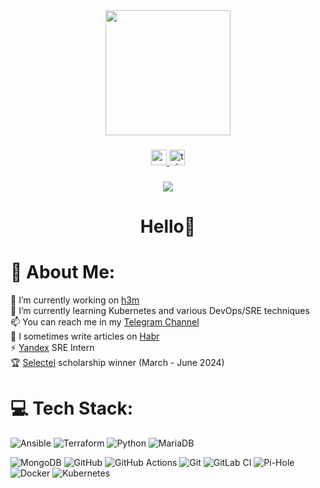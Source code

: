 <div align="center">
  <img height="200" src="https://www.notion.so/image/https%3A%2F%2Fpbs.twimg.com%2Fmedia%2FEyeiqHZWgAgJ4y2.jpg?table=block&id=beca352b-4ee2-4064-a352-4a7a6766b58b&cache=v2"  />
</div>

###

<div align="center">
  <a href="https://youtube.com/c/Luck3r" target="_blank">
    <img src="https://img.shields.io/static/v1?message=Youtube&logo=youtube&label=&color=FF0000&logoColor=white&labelColor=&style=for-the-badge" height="25" alt="youtube logo"  />
  </a>
  <a href="https://t.me/imluck3r" target="_blank">
    <img src="https://img.shields.io/static/v1?message=Telegram&logo=telegram&label=&color=2CA5E0&logoColor=white&labelColor=&style=for-the-badge" height="25" alt="telegram logo"  />
  </a>
</div>

###

<div align="center">
  <img src="https://visitor-badge.laobi.icu/badge?page_id=hiimluck3r.hiimluck3r&left_color=gray"  />
</div>

###

<h1 align="center">Hello👋</h1>

###

# 💫 About Me:
🔭 I’m currently working on [h3m](https://github.com/hiimluck3r/h3m)<br>🌱 I’m currently learning Kubernetes and various DevOps/SRE techniques<br>📫 You can reach me in my [Telegram Channel](https://t.me/imluck3r)<br>📝 I sometimes write articles on [Habr](https://habr.com/ru/users/hiimluck3r/)<br>⚡ [Yandex](https://yandex.com) SRE Intern<br>🏆 [Selectel](https://slc.tl/) scholarship winner (March - June 2024)


# 💻 Tech Stack:
![Ansible](https://img.shields.io/badge/ansible-%231A1918.svg?style=for-the-badge&logo=ansible&logoColor=white) ![Terraform](https://img.shields.io/badge/terraform-%235835CC.svg?style=for-the-badge&logo=terraform&logoColor=white) ![Python](https://img.shields.io/badge/python-3670A0?style=for-the-badge&logo=python&logoColor=ffdd54) 
![MariaDB](https://img.shields.io/badge/MariaDB-003545?style=for-the-badge&logo=mariadb&logoColor=white) 
<!-- ![Apache](https://img.shields.io/badge/apache-%23D42029.svg?style=for-the-badge&logo=apache&logoColor=white) 
![Nginx](https://img.shields.io/badge/nginx-%23009639.svg?style=for-the-badge&logo=nginx&logoColor=white) -->
![MongoDB](https://img.shields.io/badge/MongoDB-%234ea94b.svg?style=for-the-badge&logo=mongodb&logoColor=white) 
![GitHub](https://img.shields.io/badge/github-%23121011.svg?style=for-the-badge&logo=github&logoColor=white) 
![GitHub Actions](https://img.shields.io/badge/github%20actions-%232671E5.svg?style=for-the-badge&logo=githubactions&logoColor=white) 
![Git](https://img.shields.io/badge/git-%23F05033.svg?style=for-the-badge&logo=git&logoColor=white) 
![GitLab CI](https://img.shields.io/badge/gitlab%20CI-%23181717.svg?style=for-the-badge&logo=gitlab&logoColor=white) 
![Pi-Hole](https://img.shields.io/badge/pihole-%2396060C.svg?style=for-the-badge&logo=pi-hole&logoColor=white) 
![Docker](https://img.shields.io/badge/docker-%230db7ed.svg?style=for-the-badge&logo=docker&logoColor=white) 
![Kubernetes](https://img.shields.io/badge/kubernetes-%23326ce5.svg?style=for-the-badge&logo=kubernetes&logoColor=white)
